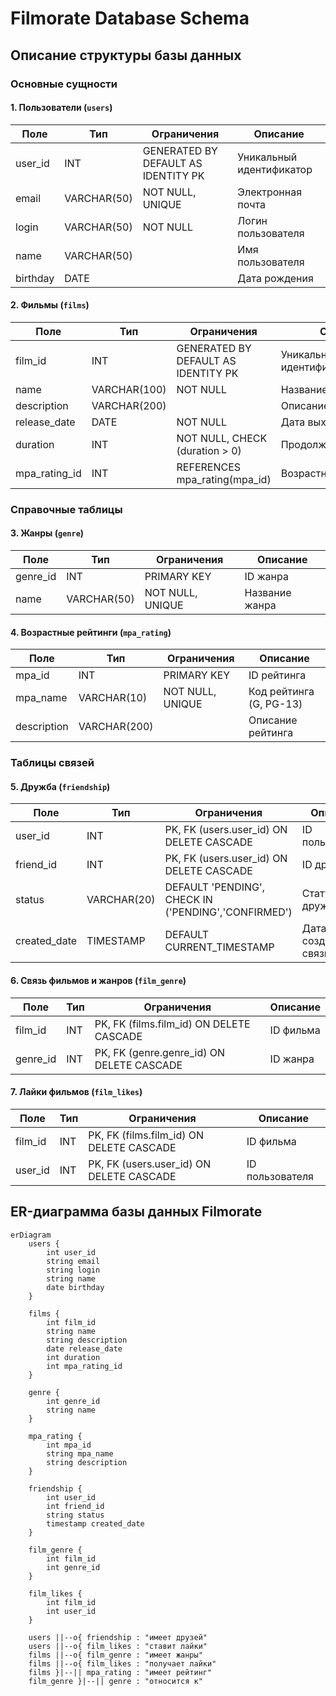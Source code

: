 # Filmorate Database Schema

## Описание структуры базы данных

### Основные сущности

#### 1. Пользователи (`users`)

| Поле       | Тип         | Ограничения                          | Описание                |
|------------|-------------|--------------------------------------|-------------------------|
| user_id    | INT         | GENERATED BY DEFAULT AS IDENTITY PK  | Уникальный идентификатор|
| email      | VARCHAR(50) | NOT NULL, UNIQUE                     | Электронная почта       |
| login      | VARCHAR(50) | NOT NULL                             | Логин пользователя      |
| name       | VARCHAR(50) |                                      | Имя пользователя        |
| birthday   | DATE        |                                      | Дата рождения           |

#### 2. Фильмы (`films`)

| Поле          | Тип          | Ограничения                          | Описание               |
|---------------|--------------|--------------------------------------|------------------------|
| film_id       | INT          | GENERATED BY DEFAULT AS IDENTITY PK  | Уникальный идентификатор|
| name          | VARCHAR(100) | NOT NULL                             | Название фильма        |
| description   | VARCHAR(200) |                                      | Описание фильма        |
| release_date  | DATE         | NOT NULL                             | Дата выхода            |
| duration      | INT          | NOT NULL, CHECK (duration > 0)       | Продолжительность(мин) |
| mpa_rating_id | INT          | REFERENCES mpa_rating(mpa_id)        | Возрастной рейтинг     |

### Справочные таблицы

#### 3. Жанры (`genre`)

| Поле       | Тип         | Ограничения               | Описание         |
|------------|-------------|---------------------------|------------------|
| genre_id   | INT         | PRIMARY KEY               | ID жанра         |
| name       | VARCHAR(50) | NOT NULL, UNIQUE          | Название жанра   |

#### 4. Возрастные рейтинги (`mpa_rating`)

| Поле         | Тип         | Ограничения               | Описание               |
|--------------|-------------|---------------------------|------------------------|
| mpa_id       | INT         | PRIMARY KEY               | ID рейтинга            |
| mpa_name     | VARCHAR(10) | NOT NULL, UNIQUE          | Код рейтинга (G, PG-13)|
| description  | VARCHAR(200)|                           | Описание рейтинга      |

### Таблицы связей

#### 5. Дружба (`friendship`)

| Поле         | Тип         | Ограничения                              | Описание                |
|--------------|-------------|------------------------------------------|-------------------------|
| user_id      | INT         | PK, FK (users.user_id) ON DELETE CASCADE | ID пользователя         |
| friend_id    | INT         | PK, FK (users.user_id) ON DELETE CASCADE | ID друга                |
| status       | VARCHAR(20) | DEFAULT 'PENDING', CHECK IN ('PENDING','CONFIRMED') | Статус дружбы |
| created_date | TIMESTAMP   | DEFAULT CURRENT_TIMESTAMP                | Дата создания связи     |

#### 6. Связь фильмов и жанров (`film_genre`)

| Поле     | Тип  | Ограничения                              | Описание         |
|----------|------|------------------------------------------|------------------|
| film_id  | INT  | PK, FK (films.film_id) ON DELETE CASCADE | ID фильма        |
| genre_id | INT  | PK, FK (genre.genre_id) ON DELETE CASCADE| ID жанра         |

#### 7. Лайки фильмов (`film_likes`)

| Поле     | Тип  | Ограничения                              | Описание         |
|----------|------|------------------------------------------|------------------|
| film_id  | INT  | PK, FK (films.film_id) ON DELETE CASCADE | ID фильма        |
| user_id  | INT  | PK, FK (users.user_id) ON DELETE CASCADE | ID пользователя  |

## ER-диаграмма базы данных Filmorate

```mermaid
erDiagram
    users {
        int user_id
        string email
        string login
        string name
        date birthday
    }
    
    films {
        int film_id
        string name
        string description
        date release_date
        int duration
        int mpa_rating_id
    }
    
    genre {
        int genre_id
        string name
    }
    
    mpa_rating {
        int mpa_id
        string mpa_name
        string description
    }
    
    friendship {
        int user_id
        int friend_id
        string status
        timestamp created_date
    }
    
    film_genre {
        int film_id
        int genre_id
    }
    
    film_likes {
        int film_id
        int user_id
    }

    users ||--o{ friendship : "имеет друзей"
    users ||--o{ film_likes : "ставит лайки"
    films ||--o{ film_genre : "имеет жанры"
    films ||--o{ film_likes : "получает лайки"
    films }|--|| mpa_rating : "имеет рейтинг"
    film_genre }|--|| genre : "относится к"
